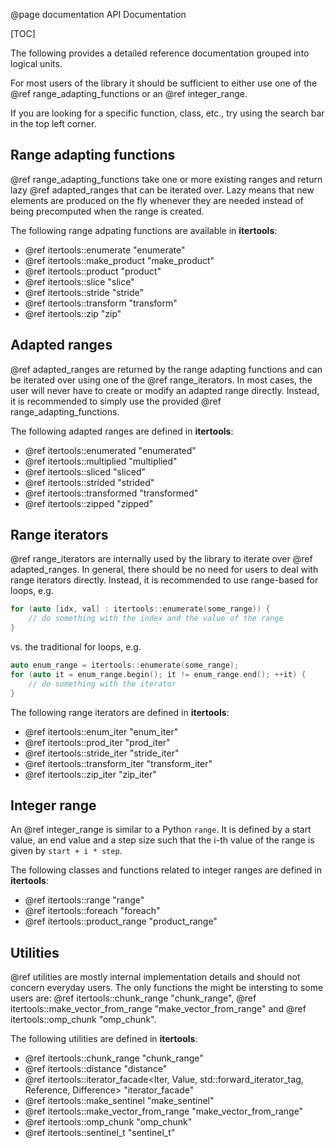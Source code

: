 @page documentation API Documentation

[TOC]

The following provides a detailed reference documentation grouped into logical units.

For most users of the library it should be sufficient to either use one of the @ref range_adapting_functions or
an @ref integer_range.

If you are looking for a specific function, class, etc., try using the search bar in the top left corner.

## Range adapting functions

@ref range_adapting_functions take one or more existing ranges and return lazy @ref adapted_ranges that
can be iterated over.
Lazy means that new elements are produced on the fly whenever they are needed instead of being precomputed
when the range is created.

The following range adpating functions are available in **itertools**:

* @ref itertools::enumerate "enumerate"
* @ref itertools::make_product "make_product"
* @ref itertools::product "product"
* @ref itertools::slice "slice"
* @ref itertools::stride "stride"
* @ref itertools::transform "transform"
* @ref itertools::zip "zip"

## Adapted ranges

@ref adapted_ranges are returned by the range adapting functions and can be iterated over using one of the
@ref range_iterators.
In most cases, the user will never have to create or modify an adapted range directly.
Instead, it is recommended to simply use the provided @ref range_adapting_functions.

The following adapted ranges are defined in **itertools**:

* @ref itertools::enumerated "enumerated"
* @ref itertools::multiplied "multiplied"
* @ref itertools::sliced "sliced"
* @ref itertools::strided "strided"
* @ref itertools::transformed "transformed"
* @ref itertools::zipped "zipped"

## Range iterators

@ref range_iterators are internally used by the library to iterate over @ref adapted_ranges.
In general, there should be no need for users to deal with range iterators directly.
Instead, it is recommended to use range-based for loops, e.g.
```cpp
for (auto [idx, val] : itertools::enumerate(some_range)) {
    // do something with the index and the value of the range
}
```
vs. the traditional for loops, e.g.
```cpp
auto enum_range = itertools::enumerate(some_range);
for (auto it = enum_range.begin(); it != enum_range.end(); ++it) {
    // do something with the iterator
}
```

The following range iterators are defined in **itertools**:

* @ref itertools::enum_iter "enum_iter"
* @ref itertools::prod_iter "prod_iter"
* @ref itertools::stride_iter "stride_iter"
* @ref itertools::transform_iter "transform_iter"
* @ref itertools::zip_iter "zip_iter"

## Integer range

An @ref integer_range is similar to a Python `range`.
It is defined by a start value, an end value and a step size such that the i-th value of the range is given by
`start + i * step`.

The following classes and functions related to integer ranges are defined in **itertools**:

* @ref itertools::range "range"
* @ref itertools::foreach "foreach"
* @ref itertools::product_range "product_range"

## Utilities

@ref utilities are mostly internal implementation details and should not concern everyday users.
The only functions the might be intersting to some users are: @ref itertools::chunk_range "chunk_range",
@ref itertools::make_vector_from_range "make_vector_from_range" and @ref itertools::omp_chunk "omp_chunk".

The following utilities are defined in **itertools**:

* @ref itertools::chunk_range "chunk_range"
* @ref itertools::distance "distance"
* @ref itertools::iterator_facade<Iter, Value, std::forward_iterator_tag, Reference, Difference> "iterator_facade"
* @ref itertools::make_sentinel "make_sentinel"
* @ref itertools::make_vector_from_range "make_vector_from_range"
* @ref itertools::omp_chunk "omp_chunk"
* @ref itertools::sentinel_t "sentinel_t"